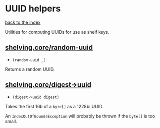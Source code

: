 # UUID helpers

[back to the index](/README.md#usage)

Utilities for computing UUIDs for use as shelf keys.

## [shelving.core/random-uuid](/src/main/clj/shelving/core.clj#L160)
 - `(random-uuid _)`

Returns a random UUID.

## [shelving.core/digest->uuid](/src/main/clj/shelving/core.clj#L168)
 - `(digest->uuid digest)`

Takes the first 16b of a `byte[]` as a 1228bi UUID.

An `IndexOutOfBoundsException` will probably be thrown if the `byte[]` is too small.
